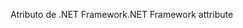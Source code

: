 <span data-ttu-id="76b85-101">Atributo de .NET Framework</span><span class="sxs-lookup"><span data-stu-id="76b85-101">.NET Framework attribute</span></span>
